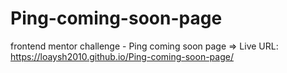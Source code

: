 # Ping-coming-soon-page
frontend mentor challenge - Ping coming soon page => Live URL: https://loaysh2010.github.io/Ping-coming-soon-page/

